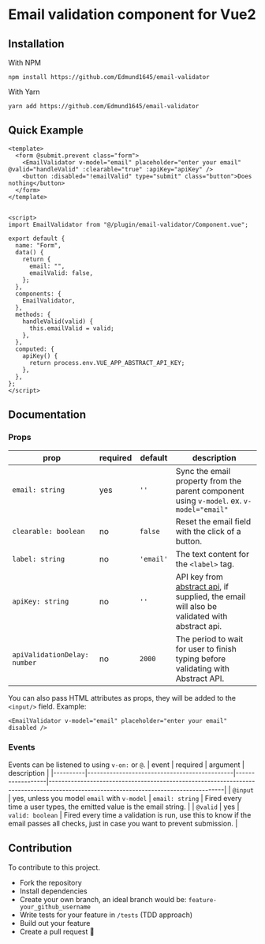 # Email validation component for Vue2

## Installation
With NPM
```
npm install https://github.com/Edmund1645/email-validator
```

With Yarn
```
yarn add https://github.com/Edmund1645/email-validator
```

## Quick Example
```vue
<template>
  <form @submit.prevent class="form">
    <EmailValidator v-model="email" placeholder="enter your email" @valid="handleValid" :clearable="true" :apiKey="apiKey" />
    <button :disabled="!emailValid" type="submit" class="button">Does nothing</button>
  </form>
</template>


<script>
import EmailValidator from "@/plugin/email-validator/Component.vue";

export default {
  name: "Form",
  data() {
    return {
      email: "",
      emailValid: false,
    };
  },
  components: {
    EmailValidator,
  },
  methods: {
    handleValid(valid) {
      this.emailValid = valid;
    },
  },
  computed: {
    apiKey() {
      return process.env.VUE_APP_ABSTRACT_API_KEY;
    },
  },
};
</script>
```

## Documentation

### Props
| prop                         | required | default   | description                                                                                                                                                  |
|------------------------------|----------|-----------|--------------------------------------------------------------------------------------------------------------------------------------------------------------|
| `email: string`              | yes      | `''`      | Sync the email property from the parent component using `v-model`. ex. `v-model="email"`                                                                     |
| `clearable: boolean`         | no       | `false`   | Reset the email field with the click of a button.                                                                                                            |
| `label: string`              | no       | `'email'` | The text content for the `<label>` tag.                                                                                                                      |
| `apiKey: string`             | no       | `''`      | API key from [abstract api](https://www.abstractapi.com/email-verification-validation-api), if supplied, the email will also be validated with abstract api. |
| `apiValidationDelay: number` | no       | `2000`    | The period to wait for user to finish typing before validating with Abstract API.                                                                            |

You can also pass HTML attributes as props, they will be added to the `<input/>` field.
Example:

```vue
<EmailValidator v-model="email" placeholder="enter your email" disabled />
```

### Events
Events can be listened to using `v-on:` or `@`.
| event    | required                                     | argument         | description                                                                                                                         |
|----------|----------------------------------------------|------------------|-------------------------------------------------------------------------------------------------------------------------------------|
| `@input` | yes, unless you model `email` with `v-model` | `email: string`  | Fired every time a user types, the emitted value is the email string.                                                               |
| `@valid` | yes                                          | `valid: boolean` | Fired every time a validation is run, use this to know if the email passes all checks, just in case you want to prevent submission. |
## Contribution
To contribute to this project.

- Fork the repository
- Install dependencies
- Create your own branch, an ideal branch would be: `feature-your_github_username`
- Write tests for your feature in `/tests` (TDD approach)
- Build out your feature
- Create a pull request 🎉
